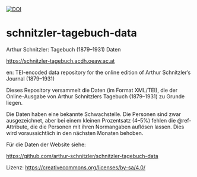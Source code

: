 [![DOI](https://zenodo.org/badge/186618600.svg)](https://zenodo.org/badge/latestdoi/186618600)

# schnitzler-tagebuch-data
Arthur Schnitzler: Tagebuch (1879–1931) Daten

https://schnitzler-tagebuch.acdh.oeaw.ac.at

en: TEI-encoded data repository for the online edition of Arthur Schnitzler’s Journal (1879–1931)

Dieses Repository versammelt die Daten (im Format XML/TEI), die der Online-Ausgabe von Arthur Schnitzlers Tagebuch (1879–1931) zu Grunde liegen. 

Die Daten haben eine bekannte Schwachstelle. Die Personen sind zwar ausgezeichnet, aber bei einem kleinen Prozentsatz (4–5%) fehlen die @ref-Attribute, die die Personen mit ihren Normangaben auflösen lassen. Dies wird voraussichtlich in den nächsten Monaten behoben. 

Für die Daten der Website siehe:

https://github.com/arthur-schnitzler/schnitzler-tagebuch-data

Lizenz:
https://creativecommons.org/licenses/by-sa/4.0/
